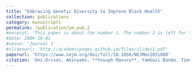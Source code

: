 ```yaml
---
title: "Embracing Genetic Diversity to Improve Black Health"
collection: publications
category: manuscripts
permalink: /publication/ym_pub_2
#excerpt: 'This paper is about the number 1. The number 2 is left for future work.'
#date: 2009-10-01
#venue: 'Journal 1'
#slidesurl: 'http://academicpages.github.io/files/slides1.pdf'
paperurl: 'https://www.nejm.org/doi/full/10.1056/NEJMms2031080'
citation: 'Oni-Orisan, Akinyemi, **Yusuph Mavura**, Yambazi Banda, Timothy A. Thornton, and Ronnie Sebro. New England Journal of Medicine 384, no. 12 (2021): 1163-1167.'
---
```

